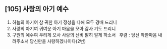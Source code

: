 ## [105] 사랑의 아기 예수

1) 하늘의 아기여 참 귀한 아기 정성을 다해 모두 경배 드리니  
2) 사랑의 아기여 귀여운 아기 마음을 모아 감사 기도 드리니  
3) 구원의 예수여 우리게 오사 사랑의 신비 밝히 알게 하소서  
후렴 : 당신 착한마음 내려주소서 당신만을 사랑하겠나이다(2번)

